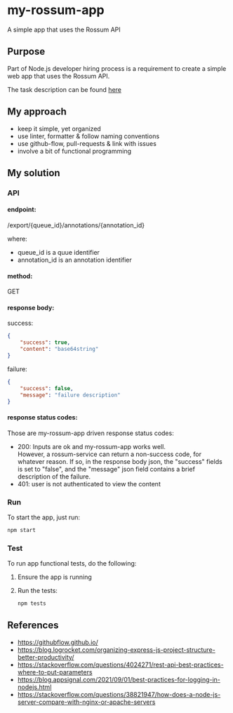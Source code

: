 # my-rossum-app
A simple app that uses the Rossum API

## Purpose

Part of Node.js developer hiring process is a requirement to create a simple web app that uses the Rossum API. 

The task description can be found [here](https://docs.google.com/document/d/1qIeffRqRqgc4kvGC0XvwfA-t_qtGAGXsxxGAjFMv7oU)

## My approach

- keep it simple, yet organized
- use linter, formatter & follow naming conventions
- use github-flow, pull-requests & link with issues
- involve a bit of functional programming

## My solution

### API

#### endpoint:

/export/{queue_id}/annotations/{annotation_id}

where:
- queue_id is a quue identifier
- annotation_id is an annotation identifier

#### method:

GET

#### response body:
success:
```json
{
    "success": true,
    "content": "base64string"
}
```
failure:
```json
{
    "success": false,
    "message": "failure description"
}
```

#### response status codes:

Those are my-rossum-app driven response status codes:

- 200: Inputs are ok and my-rossum-app works well.\
 However, a rossum-service can return a non-success code, for whatever reason. If so, in the response body json, the "success" fields is set to "false", and the "message" json field contains a brief description of the failure.
- 401: user is not authenticated to view the content

### Run

To start the app, just run:

```bash
npm start
```

### Test

To run app functional tests, do the following:

1. Ensure the app is running

2. Run the tests:
    ```bash
    npm tests
    ```


## References

- https://githubflow.github.io/
- https://blog.logrocket.com/organizing-express-js-project-structure-better-productivity/
- https://stackoverflow.com/questions/4024271/rest-api-best-practices-where-to-put-parameters
- https://blog.appsignal.com/2021/09/01/best-practices-for-logging-in-nodejs.html
- https://stackoverflow.com/questions/38821947/how-does-a-node-js-server-compare-with-nginx-or-apache-servers




